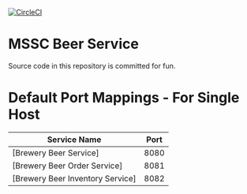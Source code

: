 [![CircleCI](https://circleci.com/gh/Kelekhun/mssc-beer-service.svg?style=svg)](https://circleci.com/gh/Kelekhun/mssc-beer-service)
# MSSC Beer Service

Source code in this repository is committed for fun.


# Default Port Mappings - For Single Host
| Service Name | Port | 
| --------| -----|
| [Brewery Beer Service] | 8080 |
| [Brewery Beer Order Service] | 8081 |
| [Brewery Beer Inventory Service] | 8082 |